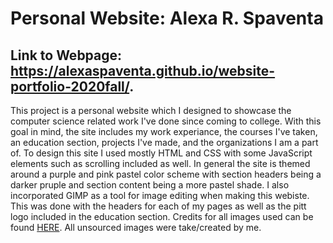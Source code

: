 # Personal Website: Alexa R. Spaventa  
## Link to Webpage: https://alexaspaventa.github.io/website-portfolio-2020fall/.

This project is a personal website which I designed to showcase the computer science related work I've done since coming to college. With this goal in mind, the site includes my work experiance, the courses I've taken, an education section, projects I've made, and the organizations I am a part of. To design this site I used mostly HTML and CSS with some JavaScript elements such as scrolling included as well. In general the site is themed around a purple and pink pastel color scheme with section headers being a darker pruple and section content being a more pastel shade. I also incorporated GIMP as a tool for image editing when making this webiste. This was done with the headers for each of my pages as well as the pitt logo included in the education section. Credits for all images used can be found 
<a href="https://github.com/AlexaSpaventa/website-portfolio-2020fall/blob/master/CREDITS.md"> HERE</a>. All unsourced images were take/created by me. 
